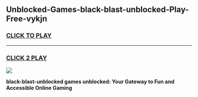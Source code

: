 
## Unblocked-Games-black-blast-unblocked-Play-Free-vykjn
<h3>
<a href="https://premium76.site?title=black-blast-unblocked&ref=18A1">CLICK TO PLAY</a></h3>
<hr>

<h3>
<a href="https://premium76.site?title=black-blast-unblocked&ref=18A1">CLICK 2 PLAY</a>
  
</h3>

<a href="https://premium76.site?title=black-blast-unblocked&ref=18A1"><img src="https://clearcache.store/games.png"></a>


**black-blast-unblocked games unblocked: Your Gateway to Fun and Accessible Online Gaming**
